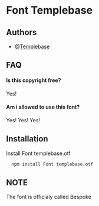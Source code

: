 # Font Templebase


## Authors

- [@Templebase](https://www.youtube.com/channel/UCmRzZcCytQb80vcyGuV2tzg)


## FAQ

#### Is this copyright free?

Yes!

#### Am i allowed to use this font?

Yes! Yes! Yes!


## Installation

Install Font templebase.otf

```bash
  npm install Font templebase.otf
```

## NOTE

The font is officialy called Bespoke
    
